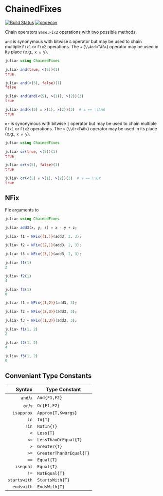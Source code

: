 # ChainedFixes

[![Build Status](https://travis-ci.com/Tokazama/ChainedFixes.jl.svg?branch=master)](https://travis-ci.com/Tokazama/ChainedFixes.jl) [![codecov](https://codecov.io/gh/Tokazama/ChainedFixes.jl/branch/master/graph/badge.svg)](https://codecov.io/gh/Tokazama/ChainedFixes.jl)



Chain operators `Base.Fix2` operations with two possible methods.

`and` is synonymous with bitwise `&` operator but may be used to chain multiple `Fix1` or
`Fix2` operations. The `⩓` (`\\And<TAB>`) operator may be used in its place (e.g., `x ⩓ y`).

```julia
julia> using ChainedFixes

julia> and(true, <(5))(1)
true

julia> and(<(5), false)(1)
false

julia> and(and(<(5), >(1)), >(2))(3)
true

julia> and(<(5) ⩓ >(1), >(2))(3)  # ⩓ == \\And
true

```

`or` is synonymous with bitwise `|` operator but may be used to chain multiple `Fix1` or
`Fix2` operations. The `⩔` (`\\Or<TAB>`) operator may be used in its place (e.g., `x ⩔ y`).

```julia
julia> using ChainedFixes

julia> or(true, <(5))(1)
true

julia> or(<(5), false)(1)
true

julia> or(<(5) ⩔ >(1), >(2))(3)  # ⩔ == \\Or
true
```

## NFix



Fix arguments to 

```julia
julia> using ChainedFixes

julia> add3(x, y, z) = x - y + z;

julia> f1 = NFix{(1,)}(add3, 2, 3);

julia> f2 = NFix{(2,)}(add3, 2, 3);

julia> f3 = NFix{(3,)}(add3, 2, 3);

julia> f1(1)
2

julia> f2(1)
4

julia> f3(1)
0

julia> f1 = NFix{(1,2)}(add3, 3);

julia> f2 = NFix{(2,3)}(add3, 3);

julia> f3 = NFix{(1,3)}(add3, 3);

julia> f1(1, 2)
2

julia> f2(1, 2)
4

julia> f3(1, 2)
0
```


## Conveniant Type Constants

|       Syntax | Type Constant           |
| -----------: | ----------------------- |
|    `and`/`⩓` | `And{F1,F2}`            |
|     `or`/`⩔` | `Or{F1,F2}`             |
|   `isapprox` | `Approx{T,Kwargs}`      |
|         `in` | `In{T}`                 |
|        `!in` | `NotIn{T}`              |
|          `<` | `Less{T}`               |
|         `<=` | `LessThanOrEqual{T}`    |
|          `>` | `Greater{T}`            |
|         `>=` | `GreaterThanOrEqual{T}` |
|         `==` | `Equal{T}`              |
|    `isequal` | `Equal{T}`              |
|         `!=` | `NotEqual{T}`           |
| `startswith` | `StartsWith{T}`         |
|   `endswith` | `EndsWith{T}`           |

